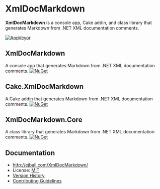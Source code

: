 # XmlDocMarkdown

**XmlDocMarkdown** is a console app, Cake addin, and class library that generates Markdown from .NET XML documentation comments.

[![AppVeyor](https://img.shields.io/appveyor/ci/ejball/xmldocmarkdown.svg)](https://ci.appveyor.com/project/ejball/xmldocmarkdown)

## XmlDocMarkdown

A console app that generates Markdown from .NET XML documentation comments. [![NuGet](https://img.shields.io/nuget/v/XmlDocMarkdown.svg)](https://www.nuget.org/packages/XmlDocMarkdown)

## Cake.XmlDocMarkdown

A Cake addin that generates Markdown from .NET XML documentation comments. [![NuGet](https://img.shields.io/nuget/v/Cake.XmlDocMarkdown.svg)](https://www.nuget.org/packages/Cake.XmlDocMarkdown)

## XmlDocMarkdown.Core

A class library that generates Markdown from .NET XML documentation comments. [![NuGet](https://img.shields.io/nuget/v/XmlDocMarkdown.Core.svg)](https://www.nuget.org/packages/XmlDocMarkdown.Core)

## Documentation

* http://ejball.com/XmlDocMarkdown/
* License: [MIT](LICENSE)
* [Version History](VersionHistory.md)
* [Contributing Guidelines](CONTRIBUTING.md)
